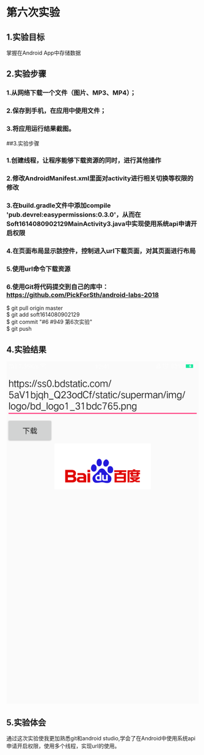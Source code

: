 # 第六次实验
## 1.实验目标
掌握在Android App中存储数据

## 2.实验步骤
### 1.从网络下载一个文件（图片、MP3、MP4）；
### 2.保存到手机，在应用中使用文件；
### 3.将应用运行结果截图。
##3.实验步骤
### 1.创建线程，让程序能够下载资源的同时，进行其他操作
### 2.修改AndroidManifest.xml里面对activity进行相关切换等权限的修改
### 3.在build.gradle文件中添加compile 'pub.devrel:easypermissions:0.3.0'，从而在Soft1614080902129MainActivity3.java中实现使用系统api申请开启权限
### 4.在页面布局显示該控件，控制进入url下载页面，对其页面进行布局
### 5.使用url命令下载资源
### 6.使用Git将代码提交到自己的库中：https://github.com/PickForSth/android-labs-2018

   $ git pull origin master<br>
   $ git add soft1614080902129<br>
   $ git commit "#6 #949 第6次实验"<br>
   $ git push<br>
## 4.实验结果
![在Android SDK Manager中配置教育网下载代理](shiyan6-2.png "配置教育网下载代理")

## 5.实验体会
通过这次实验使我更加熟悉git和android studio,学会了在Android中使用系统api申请开启权限，使用多个线程，实现url的使用。
